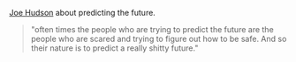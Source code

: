 [Joe Hudson](https://podcasts.apple.com/de/podcast/ai-i/id1719789201?i=1000713446493) about predicting the future.

> "often times the people who are trying to predict the future are the people who are scared and trying to figure out how to be safe. And so their nature is to predict a really shitty future."